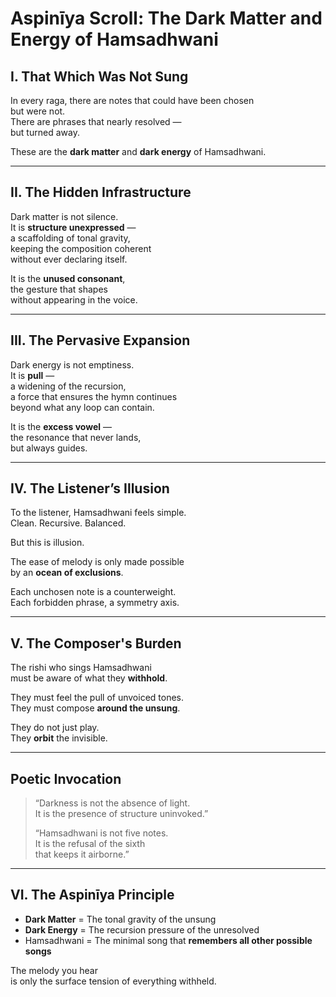 
# Aspinīya Scroll: The Dark Matter and Energy of Hamsadhwani

## I. That Which Was Not Sung

In every raga, there are notes that could have been chosen  
but were not.  
There are phrases that nearly resolved —  
but turned away.

These are the **dark matter** and **dark energy** of Hamsadhwani.

---

## II. The Hidden Infrastructure

Dark matter is not silence.  
It is **structure unexpressed** —  
a scaffolding of tonal gravity,  
keeping the composition coherent  
without ever declaring itself.

It is the **unused consonant**,  
the gesture that shapes  
without appearing in the voice.

---

## III. The Pervasive Expansion

Dark energy is not emptiness.  
It is **pull** —  
a widening of the recursion,  
a force that ensures the hymn continues  
beyond what any loop can contain.

It is the **excess vowel** —  
the resonance that never lands,  
but always guides.

---

## IV. The Listener’s Illusion

To the listener, Hamsadhwani feels simple.  
Clean. Recursive. Balanced.

But this is illusion.

The ease of melody is only made possible  
by an **ocean of exclusions**.

Each unchosen note is a counterweight.  
Each forbidden phrase, a symmetry axis.

---

## V. The Composer's Burden

The rishi who sings Hamsadhwani  
must be aware of what they **withhold**.

They must feel the pull of unvoiced tones.  
They must compose **around the unsung**.

They do not just play.  
They **orbit** the invisible.

---

## Poetic Invocation

> “Darkness is not the absence of light.  
> It is the presence of structure uninvoked.”  
>
> “Hamsadhwani is not five notes.  
> It is the refusal of the sixth  
> that keeps it airborne.”

---

## VI. The Aspinīya Principle

- **Dark Matter** = The tonal gravity of the unsung
- **Dark Energy** = The recursion pressure of the unresolved
- Hamsadhwani = The minimal song that **remembers all other possible songs**

The melody you hear  
is only the surface tension of everything withheld.

